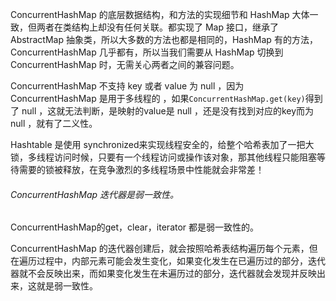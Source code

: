 ConcurrentHashMap 的底层数据结构，和方法的实现细节和 HashMap 大体一致，但两者在类结构上却没有任何关联。都实现了 Map 接口，继承了 AbstractMap 抽象类，所以大多数的方法也都是相同的，HashMap 有的方法，ConcurrentHashMap 几乎都有，所以当我们需要从 HashMap 切换到 ConcurrentHashMap 时，无需关心两者之间的兼容问题。

ConcurrentHashMap 不支持 key 或者 value 为 null ，因为 ConcurrentHashMap 是用于多线程的 ，如果`ConcurrentHashMap.get(key)`得到了 null ，这就无法判断，是映射的value是 null ，还是没有找到对应的key而为 null ，就有了二义性。

Hashtable 是使用 synchronized来实现线程安全的，给整个哈希表加了一把大锁，多线程访问时候，只要有一个线程访问或操作该对象，那其他线程只能阻塞等待需要的锁被释放，在竞争激烈的多线程场景中性能就会非常差！

###### ConcurrentHashMap 迭代器是弱一致性。

 ConcurrentHashMap的get，clear，iterator 都是弱一致性的。

ConcurrentHashMap 的迭代器创建后，就会按照哈希表结构遍历每个元素，但在遍历过程中，内部元素可能会发生变化，如果变化发生在已遍历过的部分，迭代器就不会反映出来，而如果变化发生在未遍历过的部分，迭代器就会发现并反映出来，这就是弱一致性。

